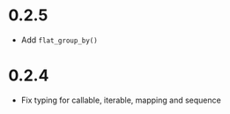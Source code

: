 # 0.2.5

- Add `flat_group_by()`

# 0.2.4

- Fix typing for callable, iterable, mapping and sequence
